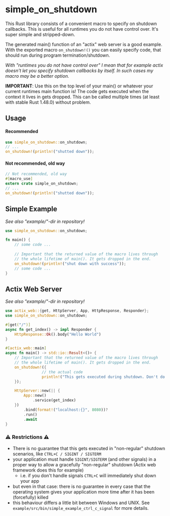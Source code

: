 # simple_on_shutdown
This Rust library consists of a convenient macro to specify on shutdown callbacks.
This is useful for all runtimes you do not have control over. It's super simple and stripped-down.

The generated main() function of an "actix" web server is a good example. With the 
exported macro `on_shutdown!()` you can easily specify code, that should run during program
termination/shutdown.

*With "runtimes you do not have control over" I mean that for example actix doesn't let you specify
shutdown callbacks by itself. In such cases my macro may be a better option.*

**IMPORTANT**: Use this on the top level of your main() or whatever your current runtimes main
function is! The code gets executed when the context it lives in gets dropped.
This can be called multiple times (at least with stable Rust 1.48.0) without problem.

## Usage
#### Recommended
```rust
use simple_on_shutdown::on_shutdown;
// ...
on_shutdown!(println!("shutted down"));
```
#### Not recommended, old way
```rust
// Not recommended, old way
#[macro_use]
extern crate simple_on_shutdown;
// ...
on_shutdown!(println!("shutted down"));
```


## Simple Example
*See also "example/"-dir in repository!*
```rust
use simple_on_shutdown::on_shutdown;

fn main() {
    // some code ...
    
    // Important that the returned value of the macro lives through
    // the whole lifetime of main(). It gets dropped in the end.
    on_shutdown!(println!("shut down with success"));
    // some code ...
}
```

## Actix Web Server
*See also "example/"-dir in repository!*

```rust
use actix_web::{get, HttpServer, App, HttpResponse, Responder};
use simple_on_shutdown::on_shutdown;

#[get("/")]
async fn get_index() -> impl Responder {
    HttpResponse::Ok().body("Hello World")
}

#[actix_web::main]
async fn main() -> std::io::Result<()> {
    // Important that the returned value of the macro lives through
    // the whole lifetime of main(). It gets dropped in the end.
    on_shutdown!({
                // the actual code
                println!("This gets executed during shutdown. Don't do expensive operations here.");
    });

    HttpServer::new(|| {
        App::new()
            .service(get_index)
    })
        .bind(format!("localhost:{}", 8080))?
        .run()
        .await
}
```

### ⚠ Restrictions ⚠
- There is no guarantee that this gets executed in "non-regular" shutdown scenarios, like
  `CTRL+C / SIGINT / SIGTERM`
- your application must handle `SIGINT/SIGTERM` (and other signals) in a proper way to
  allow a gracefully "non-regular" shutdown (Actix web framework does this for example)
  - i.e. if you don't handle signals `CTRL+C` will immediately shut down your app
- but even in that case: there is no guarantee in every case that the operating system
  gives your application more time after it has been (forcefully) killed
- this behaviour differs a little bit between Windows and UNIX. See `example/src/bin/simple_example_ctrl_c_signal` for more details.